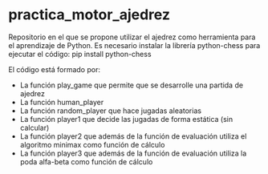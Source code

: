 # practica_motor_ajedrez
Repositorio en el que se propone utilizar el ajedrez como herramienta para el aprendizaje de Python.
Es necesario instalar la librería python-chess para ejecutar el código: pip install python-chess

El código está formado por:
- La función play_game que permite que se desarrolle una partida de ajedrez
- La función human_player
- La función random_player que hace jugadas aleatorias
- La función player1 que decide las jugadas de forma estática (sin calcular)
- La función player2 que además de la función de evaluación utiliza el algoritmo minimax como función de cálculo
- La función player3 que además de la función de evaluación utiliza la poda alfa-beta como función de cálculo
